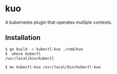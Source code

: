 # kuo
A kubernetes plugin that operates multiple contexts.

## Installation

```bash 
$ go build -o kubectl-kuo ./cmd/kuo
$  where kubectl                                                                                                      INT ✘  04:31:43 
/usr/local/bin/kubectl

$ mv kubectl-kuo /usr/local/bin/kubectl-kuo
```
